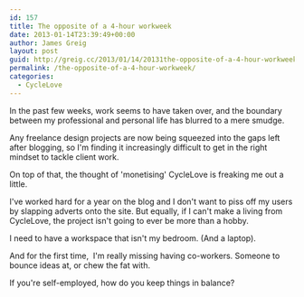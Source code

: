 ```yaml
---
id: 157
title: The opposite of a 4-hour workweek
date: 2013-01-14T23:39:49+00:00
author: James Greig
layout: post
guid: http://greig.cc/2013/01/14/20131the-opposite-of-a-4-hour-workweek/
permalink: /the-opposite-of-a-4-hour-workweek/
categories:
  - CycleLove
---
```

<p>In the past few weeks, work seems to have taken over, and the boundary between my professional and personal life has blurred to a mere smudge.<br></p><p>Any freelance design projects are now being squeezed into the gaps left after blogging, so I'm finding it increasingly difficult to get in the right mindset to tackle client work.</p><p>On top of that, the thought of 'monetising' CycleLove is freaking me out a little.</p><p>I've worked hard for a year on the blog and I don't want to piss off my users by slapping adverts onto the site. But equally, if I can't make a living from CycleLove, the project isn't going to ever be more than a hobby.</p><p>I need to have a workspace that isn't my bedroom. (And a laptop).<br></p><p></p><p>And for the first time, &nbsp;I'm really missing having co-workers. Someone to bounce ideas at, or chew the fat with.<br></p><p>If you're self-employed, how do you keep things in balance?</p><p></p><p></p>
